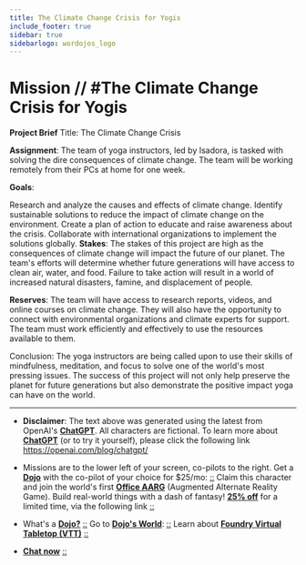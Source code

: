 ```yaml
---
title: The Climate Change Crisis for Yogis
include_footer: true
sidebar: true
sidebarlogo: wordojos_logo
---
```

# Mission // #The Climate Change Crisis for Yogis

**Project Brief**
Title: The Climate Change Crisis

**Assignment**:
The team of yoga instructors, led by Isadora, is tasked with solving the dire consequences of climate change. The team will be working remotely from their PCs at home for one week.

**Goals**:

Research and analyze the causes and effects of climate change.
Identify sustainable solutions to reduce the impact of climate change on the environment.
Create a plan of action to educate and raise awareness about the crisis.
Collaborate with international organizations to implement the solutions globally.
**Stakes**:
The stakes of this project are high as the consequences of climate change will impact the future of our planet. The team's efforts will determine whether future generations will have access to clean air, water, and food. Failure to take action will result in a world of increased natural disasters, famine, and displacement of people.

**Reserves**:
The team will have access to research reports, videos, and online courses on climate change. They will also have the opportunity to connect with environmental organizations and climate experts for support. The team must work efficiently and effectively to use the resources available to them.

Conclusion:
The yoga instructors are being called upon to use their skills of mindfulness, meditation, and focus to solve one of the world's most pressing issues. The success of this project will not only help preserve the planet for future generations but also demonstrate the positive impact yoga can have on the world.

---

* **Disclaimer**: The text above was generated using the latest from OpenAI's [**ChatGPT**](https://openai.com/blog/chatgpt/).  All characters are fictional.  To learn more about [**ChatGPT**](https://openai.com/blog/chatgpt/) (or to try it yourself), please click the following link https://openai.com/blog/chatgpt/

* Missions are to the lower left of your screen, co-pilots to the right. Get a [**Dojo**](https://workmates.live/marketplace) with the co-pilot of your choice for $25/mo: [::](https://workmates.live/marketplace)  Claim this character and join the world's first [**Office AARG**](https://dojos.world) (Augmented Alternate Reality Game). Build real-world things with a dash of fantasy! [**25% off**](https://blog.workmates.live/deal-on-a-dojo) for a limited time, via the following link [::](https://blog.workmates.live/deal-on-a-dojo) 

* What's a [**Dojo?**](https://workdojos.com) [::](https://workdojos.com)  Go to [**Dojo's World**](https://dojos.world): [::](https://dojos.world)  Learn about [**Foundry Virtual Tabletop (VTT)**](https://foundryvtt.com) [::](https://foundryvtt.com/)

* [**Chat now**](https://chat.workmates.live/channel/support) [::](https://chat.workmates.live/channel/support)